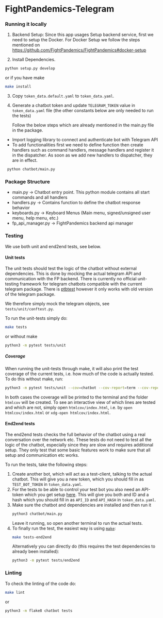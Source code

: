 # FightPandemics-Telegram


### Running it locally 
1. Backend Setup: Since this app usages Setup backend service, first we need to setup the Docker.
For Docker Setup we follow the steps mentioned on 
https://github.com/FightPandemics/FightPandemics#docker-setup

2. Install Dependencies.

```bash
python setup.py develop
```

or if you have make

```bash
make install
```

3. Copy `token_data.default.yaml` to `token_data.yaml`.

4. Generate a chatbot token  and update `TELEGRAM_TOKEN` value in `token_data.yaml` file (the other constants below are only needed to run the tests)
   
   Follow the below steps which are already mentioned in the main.py file in the package.
 - Import logging library to connect and authenticate bot with Telegram API
 - To add functionalities first we need to define function then create handlers such as command handlers, message handlers and register it in the dispatcher. 
 As soon as we add new handlers to dispatcher, they are in effect.

```bash
 python chatbot/main.py
 ```
 
### Package Structure 

- main.py -> Chatbot entry point. This python module contains all start commands and all handlers
- handlers.py -> Contains function to define the chatbot response behavior 
- keyboards.py -> Keyboard Menus (Main menu, signed/unsigned user menu, help menu, etc.)
- fp_api_manager.py -> FightPandemics backend api manager
 
### Testing
We use both unit and end2end tests, see below.

#### Unit tests
The unit tests should test the logic of the chatbot without external dependencies.
This is done by mocking the actual telegram API and communication with the FP backend.
There is currently no official unit-testing framework for telegram chatbots compatible with the current telegram package.
There is [ptbtest](https://github.com/Eldinnie/ptbtest) however it only works with old version of the telegram package.

We therefore simply mock the telegram objects, see `tests/unit/conftest.py`.

To run the unit-tests simply do:
```bash
make tests
```
or without make
```bash
python3 -m pytest tests/unit
```

##### Coverage
When running the unit-tests through make, it will also print the test coverage of the current tests, i.e. how much of the code is actually tested.
To do this without make, run:
```bash
python3 -m pytest tests/unit --cov=chatbot --cov-report=term --cov-report=html
```
In both cases the coverage will be printed to the terminal and the folder `htmlcov` will be created.
To see an interactive view of which lines are tested and which are not, simply open `htmlcov/index.html`, i.e. by `open htmlcov/index.html` or `xdg-open htmlcov/index.html`.

#### End2end tests
The end2end tests checks the full behavior of the chatbot using a real conversation over the network etc.
These tests do not need to test all the logic of the chatbot, especially since they are slow and requires additional setup.
They only test that some basic features work to make sure that all setup and communication etc works.

To run the tests, take the following steps:

1. Create another bot, which will act as a test-client, talking to the actual chatbot.
   This will give you a new token, which you should fill in as `TEST_BOT_TOKEN` in `token_data.yaml`.
1. For the tests to be able to control your test bot you also need an API-token which you get setup [here](https://my.telegram.org/apps).
   This will give you both and ID and a hash which you should fill in as `API_ID` and `API_HASH` in `token_data.yaml`.
1. Make sure the chatbot and dependencies are installed and then run it
   ```bash
   python3 chatbot/main.py
   ```
   Leave it running, so open another terminal to run the actual tests.
1. To finally run the test, the easiest way is using [`make`](https://en.wikipedia.org/wiki/Make_(software)):
   ```bash
   make tests-end2end
   ```
   Alternatively you can directly do (this requires the test dependencies to already been installed):
   ```bash
   python3 -m pytest tests/end2end
   ```

### Linting
To check the linting of the code do:
```bash
make lint
```
or
```bash
python3 -m flake8 chatbot tests
```
